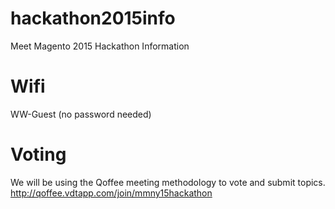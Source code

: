 # hackathon2015info
Meet Magento 2015 Hackathon Information

# Wifi
WW-Guest (no password needed)

# Voting
We will be using the Qoffee meeting methodology to vote and submit topics.
http://qoffee.vdtapp.com/join/mmny15hackathon



